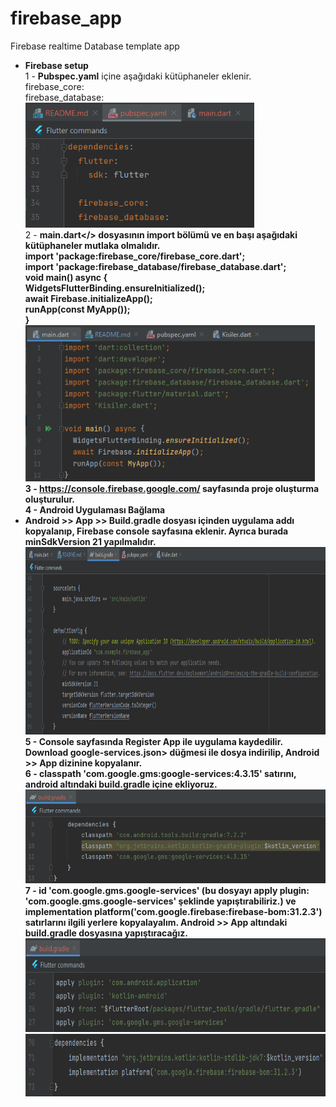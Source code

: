 # firebase_app

Firebase realtime Database template app

* <B>Firebase setup</B><BR>
1 - <B>Pubspec.yaml</B> içine aşağıdaki kütüphaneler eklenir. <BR>
  firebase_core: <BR>
  firebase_database: <BR>
  <img src="https://github.com/VedatBiner/flutter-codes/blob/master/widgets_templates/w040_firebase_realtime_database/screen_shots/img-01.png" height="200em"/> <BR>
2 - <B>main.dart</> dosyasının import bölümü ve en başı aşağıdaki kütüphaneler mutlaka olmalıdır.<BR>
  import 'package:firebase_core/firebase_core.dart'; <BR>
  import 'package:firebase_database/firebase_database.dart'; <BR>
  void main() async { <BR>
    WidgetsFlutterBinding.ensureInitialized(); <BR>
    await Firebase.initializeApp(); <BR>
    runApp(const MyApp()); <BR>
  } <BR>
  <img src="https://github.com/VedatBiner/flutter-codes/blob/master/widgets_templates/w040_firebase_realtime_database/screen_shots/img-02.png" height="250em"/> <BR>
3 - https://console.firebase.google.com/ sayfasında proje oluşturma oluşturulur. <BR>
4 - Android Uygulaması Bağlama<BR>
* <B>Android</B> >> <B>App</B> >> <B>Build.gradle</B> dosyası içinden uygulama addı kopyalanıp, Firebase console sayfasına eklenir. Ayrıca burada <b>minSdkVersion 21 </b> yapılmalıdır. <BR>
  <img src="https://github.com/VedatBiner/flutter-codes/blob/master/widgets_templates/w040_firebase_realtime_database/screen_shots/img-03.png" height="300em"/> <BR>
5 - <B>Console</B> sayfasında <B>Register App</B> ile uygulama kaydedilir. Download <B>google-services.json></B> düğmesi ile dosya indirilip, <B>Android</B> >> <B>App</B> dizinine 
kopyalanır. <BR>
6 - <B>classpath 'com.google.gms:google-services:4.3.15' </B>satırını, android altındaki build.gradle içine ekliyoruz.<BR>
  <img src="https://github.com/VedatBiner/flutter-codes/blob/master/widgets_templates/w040_firebase_realtime_database/screen_shots/img-04.png" height="150em"/> <BR>
7 - <B>id 'com.google.gms.google-services'</B> (bu dosyayı apply plugin: 'com.google.gms.google-services' şeklinde yapıştırabiliriz.) ve <B>implementation platform('com.google.firebase:firebase-bom:31.2.3') </B> 
satırlarını ilgili yerlere kopyalayalım. <B>Android</B> >> <B>App</B> altındaki <B>build.gradle</B> dosyasına yapıştıracağız. <BR>
  <img src="https://github.com/VedatBiner/flutter-codes/blob/master/widgets_templates/w040_firebase_realtime_database/screen_shots/img-05.png" height="150em"/> <BR>
  <img src="https://github.com/VedatBiner/flutter-codes/blob/master/widgets_templates/w040_firebase_realtime_database/screen_shots/img-06.png" height="100em"/> <BR>

  



